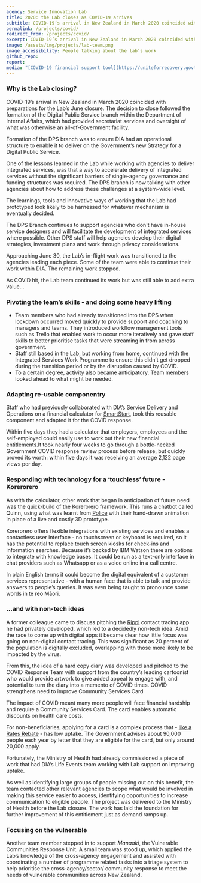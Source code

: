 ```yaml
---
agency: Service Innovation Lab
title: 2020: the Lab closes as COVID-19 arrives
subtitle: COVID-19’s arrival in New Zealand in March 2020 coincided with preparations for the Lab’s June 2020 closure.
permalink: /projects/covid/
redirect_from: /projects/covid/
excerpt: COVID-19’s arrival in New Zealand in March 2020 coincided with preparations for the Lab’s June 2020 closure.
image: /assets/img/projects/lab-team.png
image_accessibility: People talking about the lab’s work
github_repo:
report:
media: "[COVID-19 financial support tool](https://uniteforrecovery.govt.nz/business/covid-19-financial-support-tool/)"
---
```


### Why is the Lab closing?

COVID-19’s arrival in New Zealand in March 2020 coincided with preparations for the Lab’s  June closure. The decision to close followed the formation of the Digital Public Service branch within the Department of Internal Affairs, which had provided secretariat services and oversight of what was otherwise an all-of-Government facility.

Formation of the DPS branch was to ensure DIA had an operational structure to enable it to deliver on the Government’s new Strategy for a Digital Public Service.

One of the lessons learned in the Lab while working with agencies to deliver integrated services, was that a way to accelerate delivery of integrated services without the significant barriers of single-agency governance and funding structures was required. The DPS branch is now talking with other agencies about how to address these challenges at a system-wide level.

The learnings, tools and innovative ways of working that the Lab had prototyped look likely to be harnessed for whatever mechanism is eventually decided.

The DPS Branch continues to support agencies who don't have in-house service designers and will facilitate the development of integrated services where possible. Other DPS staff will help agencies develop their digital strategies, investment plans and work through privacy considerations.

Approaching June 30, the Lab’s in-flight work was transitioned to the agencies leading each piece. Some of the team were able to continue their work within DIA. The remaining work stopped.

As COVID hit, the Lab team continued its work but was still able to add extra value...

### Pivoting the team’s skills - and doing some heavy lifting

* Team members who had already transitioned into the DPS when lockdown occurred moved quickly to provide support and coaching to managers and teams. They introduced workflow management tools such as Trello that enabled work to occur more iteratively and gave staff skills to better prioritise tasks that were streaming in from across government.
* Staff still based in the Lab, but working from home, continued with the Integrated Services Work Programme to ensure this didn’t get dropped during the transition period or by the disruption caused by COVID.
* To a certain degree, activity also became anticipatory. Team members looked ahead to what might be needed.

### Adapting re-usable componentry

Staff who had previously collaborated with DIA’s Service Delivery and Operations on a financial calculator for [SmartStart](https://smartstart.services.govt.nz/), took this reusable component and adapted it for the COVID response.

Within five days they had a calculator that employers, employees and the self-employed could easily use to work out their new financial entitlements.It took nearly four weeks to go through a bottle-necked Government COVID response review process before release, but quickly proved its worth: within five days it was receiving an average 2,122 page views per day.

### Responding with technology for a ‘touchless’ future - Korerorero

As with the calculator, other work that began in anticipation of future need was the quick-build of the Korerorero framework. This runs a chatbot called Quinn, using what was learnt from [Police](/staging-site/projects/virtual_reality/) with their hand-drawn animation in place of a live and costly 3D prototype.

Korerorero offers flexible integrations with existing services and enables a contactless user interface  - no touchscreen or keyboard is required, so it has the potential to replace touch screen kiosks for check-ins and information searches. Because it’s backed by IBM Watson there are options to integrate with knowledge bases. It could be run as a text-only interface in chat providers such as Whatsapp or as a voice online in a call centre.

In plain English terms it could become the digital equivalent of a customer services representative - with a human face that is able to talk and provide answers to people’s queries. It was even being taught to pronounce some words in te reo Māori.

### ...and with non-tech ideas

A former colleague came to discuss pitching the [Rippl](https://www.paperkite.co.nz/rippl-faq/) contact tracing app he had privately developed, which led to a decidedly non-tech idea. Amid the race to come up with digital apps it became clear how little focus was going on non-digital contact tracing. This was significant as 20 percent of the population is digitally excluded, overlapping with those more likely to be impacted by the virus.

From this, the idea of a hard copy diary was developed and pitched to the COVID Response Team with support from the country’s leading cartoonist who would provide artwork to give added appeal to engage with, and potential to turn the diary into a memento of COVID times.
COVID strengthens need to improve Community Services Card

The impact of COVID meant many more people will face financial hardship and require a Community Services Card. The card enables automatic discounts on health care costs.

For non-beneficiaries, applying for a card is a complex process that - [like a Rates Rebate](/staging-site/projects/rate_rebate/) - has low uptake. The Government advises about 90,000 people each year by letter that they are eligible for the card, but only around 20,000 apply.

Fortunately, the Ministry of Health had already commissioned a piece of work that had DIA’s Life Events team working with Lab support on improving uptake.

As well as identifying large groups of people missing out on this benefit, the team contacted other relevant agencies to scope what would be involved in making this service easier to access, identifying opportunities to increase communication to eligible people. The project was delivered to the Ministry of Health before the Lab closure. The work has laid the foundation for further improvement of this entitlement just as demand ramps up.

### Focusing on the vulnerable

Another team member stepped in to support *Manaaki*, the Vulnerable Communities Response Unit. A small team was stood up, which applied the Lab’s knowledge of the cross-agency engagement and assisted with coordinating a number of programme related tasks into a triage system to help prioritise the cross-agency/sector/ community response to meet the needs of vulnerable communities across New Zealand.
